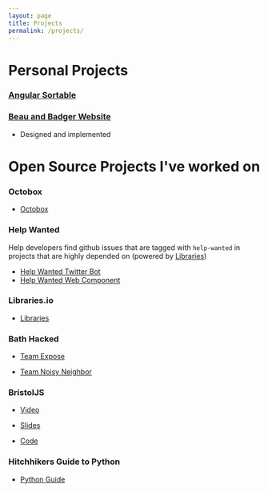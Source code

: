 ```yaml
---
layout: page
title: Projects
permalink: /projects/
---
```


# Personal Projects

### [Angular Sortable](https://github.com/SortableJS/angular-legacy-sortablejs)


### [Beau and Badger Website](http://www.beauandbadger.co.uk/)
  - Designed and implemented

# Open Source Projects I've worked on

### Octobox

* [Octobox](https://octobox.io)


### Help Wanted
Help developers find github issues that are tagged with `help-wanted` in projects
that are highly depended on (powered by [Libraries](https://github.com/librariesio/libraries.io))

* [Help Wanted Twitter Bot](https://github.com/samjacobclift/help_wanted)
* [Help Wanted Web Component](https://github.com/samjacobclift/help-wanted-gh-issues)


### Libraries.io

* [Libraries](https://github.com/librariesio/libraries.io)


### Bath Hacked

* [Team Expose](http://www.bathhacked.org/projects/team-expose-hacked21)

* [Team Noisy Neighbor](http://www.bathhacked.org/bath-hacked-loves-the-environment/what-did-we-build/)


### BristolJS
* [Video](https://www.youtube.com/watch?v=zYFBptgX9FY)

* [Slides](https://docs.google.com/presentation/d/1AW_VmblCufk_aRVi_NFCKV2KmUGl2kqXM2_NJ3xromU/edit)

* [Code](https://github.com/bristoljs/bristoljs)

### Hitchhikers Guide to Python

* [Python Guide](https://github.com/kennethreitz/python-guide)
